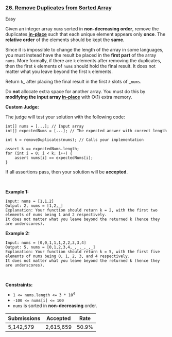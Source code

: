 ### [26. Remove Duplicates from Sorted Array](https://leetcode.com/problems/remove-duplicates-from-sorted-array/)

Easy

Given an integer array `` nums `` sorted in __non-decreasing order__, remove the duplicates <a href="https://en.wikipedia.org/wiki/In-place_algorithm" target="_blank">__in-place__</a> such that each unique element appears only __once__. The __relative order__ of the elements should be kept the __same__.

Since it is impossible to change the length of the array in some languages, you must instead have the result be placed in the __first part__ of the array `` nums ``. More formally, if there are `` k `` elements after removing the duplicates, then the first `` k `` elements of `` nums `` should hold the final result. It does not matter what you leave beyond the first `` k `` elements.

Return `` k ``_ after placing the final result in the first _`` k ``_ slots of _`` nums ``.

Do __not__ allocate extra space for another array. You must do this by __modifying the input array <a href="https://en.wikipedia.org/wiki/In-place_algorithm" target="_blank">in-place</a>__ with O(1) extra memory.

__Custom Judge:__

The judge will test your solution with the following code:

```
int[] nums = [...]; // Input array
int[] expectedNums = [...]; // The expected answer with correct length

int k = removeDuplicates(nums); // Calls your implementation

assert k == expectedNums.length;
for (int i = 0; i < k; i++) {
    assert nums[i] == expectedNums[i];
}
```

If all assertions pass, then your solution will be __accepted__.

 

<strong class="example">Example 1:</strong>

```
Input: nums = [1,1,2]
Output: 2, nums = [1,2,_]
Explanation: Your function should return k = 2, with the first two elements of nums being 1 and 2 respectively.
It does not matter what you leave beyond the returned k (hence they are underscores).
```

<strong class="example">Example 2:</strong>

```
Input: nums = [0,0,1,1,1,2,2,3,3,4]
Output: 5, nums = [0,1,2,3,4,_,_,_,_,_]
Explanation: Your function should return k = 5, with the first five elements of nums being 0, 1, 2, 3, and 4 respectively.
It does not matter what you leave beyond the returned k (hence they are underscores).
```

 

__Constraints:__

*   <code>1 <= nums.length <= 3 * 10<sup>4</sup></code>
*   `` -100 <= nums[i] <= 100 ``
*   `` nums `` is sorted in __non-decreasing__ order.

| Submissions    | Accepted     | Rate   |
| -------------- | ------------ | ------ |
| 5,142,579 | 2,615,659 | 50.9% |